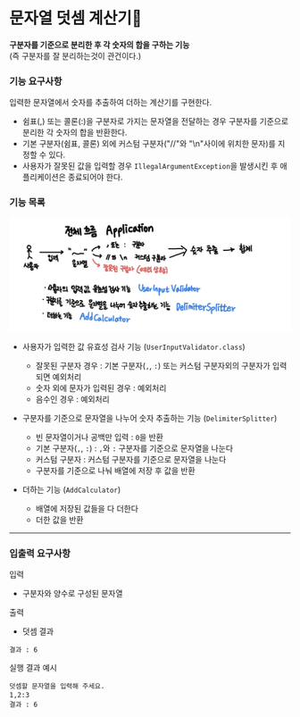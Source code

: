 # 문자열 덧셈 계산기🧮

**구분자를 기준으로 분리한 후 각 숫자의 합을 구하는 기능**  
(즉 구분자를 잘 분리하는것이 관건이다.)    

### 기능 요구사항  
입력한 문자열에서 숫자를 추출하여 더하는 계산기를 구현한다.  

- 쉼표(,) 또는 콜론(:)을 구분자로 가지는 문자열을 전달하는 경우 구분자를 기준으로 분리한 각 숫자의 합을 반환한다.
- 기본 구분자(쉼표, 콜론) 외에 커스텀 구분자("//"와 "\n"사이에 위치한 문자)를 지정할 수 있다.
- 사용자가 잘못된 값을 입력할 경우 `IllegalArgumentException`을 발생시킨 후 애플리케이션은 종료되어야 한다.

### 기능 목록    

![전체적인 프로그램 흐름](./images/full_flow_image.jpg)  

- 사용자가 입력한 값 유효성 검사 기능 (`UserInputValidator.class`)
  - 잘못된 구분자 경우 : 기본 구분자(`,`, `:`) 또는 커스텀 구분자외의 구분자가 입력되면 예외처리
  - 숫자 외에 문자가 입력된 경우 : 예외처리
  - 음수인 경우 : 예외처리
 
- 구분자를 기준으로 문자열을 나누어 숫자 추출하는 기능 (`DelimiterSplitter`)
  - 빈 문자열이거나 공백만 입력 : `0`을 반환
  - 기본 구분자(`,`, `:`) : `,`와 `:` 구분자를 기준으로 문자열을 나눈다
  - 커스텀 구분자 : 커스텀 구분자를 기준으로 문자열을 나눈다
  - 구분자를 기준으로 나눠 배열에 저장 후 값을 반환

- 더하는 기능 (`AddCalculator`)
  - 배열에 저장된 값들을 다 더한다
  - 더한 값을 반환

-------------------------------------
### 입출력 요구사항
입력  
- 구분자와 양수로 구성된 문자열

출력  
- 덧셈 결과  
```
결과 : 6
```

실행 결과 예시  
```
덧셈할 문자열을 입력해 주세요.
1,2:3
결과 : 6
```
